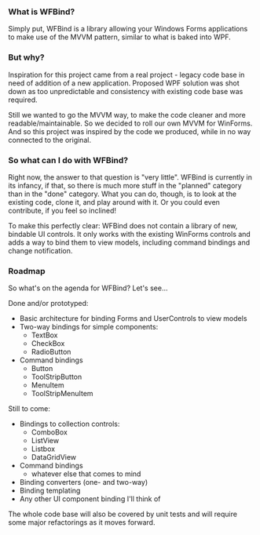 ### What is WFBind?

Simply put, WFBind is a library allowing your Windows Forms applications to make use of the MVVM pattern, similar to what is baked into WPF.

### But why?

Inspiration for this project came from a real project - legacy code base in need of addition of a new application. Proposed WPF solution was shot down as too unpredictable and consistency with existing code base was required.

Still we wanted to go the MVVM way, to make the code cleaner and more readable/maintainable. So we decided to roll our own MVVM for WinForms. And so this project was inspired by the code we produced, while in no way connected to the original.

### So what can I do with WFBind?

Right now, the answer to that question is "very little". WFBind is currently in its infancy, if that, so there is much more stuff in the "planned" category than in the "done" category. What you can do, though, is to look at the existing code, clone it, and play around with it. Or you could even contribute, if you feel so inclined!

To make this perfectly clear: WFBind does not contain a library of new, bindable UI controls. It only works with the existing WinForms controls and adds a way to bind them to view models, including command bindings and change notification.

### Roadmap

So what's on the agenda for WFBind? Let's see...

Done and/or prototyped:
* Basic architecture for binding Forms and UserControls to view models
* Two-way bindings for simple components:
    * TextBox
    * CheckBox
    * RadioButton
* Command bindings
    * Button
    * ToolStripButton
    * MenuItem
    * ToolStripMenuItem

Still to come:
* Bindings to collection controls:
    * ComboBox
    * ListView
    * Listbox
    * DataGridView
* Command bindings
    * whatever else that comes to mind
* Binding converters (one- and two-way)
* Binding templating
* Any other UI component binding I'll think of

The whole code base will also be covered by unit tests and will require some major refactorings as it moves forward.
